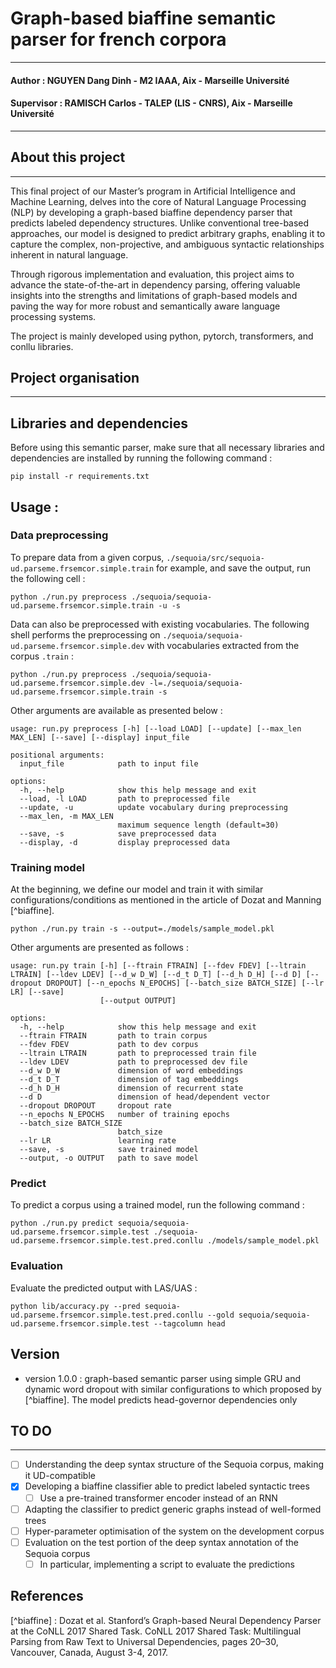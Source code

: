 # Graph-based biaffine semantic parser for french corpora

---
#### Author : NGUYEN Dang Dinh - M2 IAAA, Aix - Marseille Université
#### Supervisor : RAMISCH Carlos - TALEP (LIS - CNRS), Aix - Marseille Université

---
## About this project

---
This final project of our Master’s program in Artificial Intelligence and Machine Learning, delves into the core of 
Natural Language Processing (NLP) by developing a graph-based biaffine dependency parser that predicts labeled dependency 
structures. Unlike conventional tree-based approaches, our model is designed to predict arbitrary graphs, enabling it to
capture the complex, non-projective, and ambiguous syntactic relationships inherent in natural language.

Through rigorous implementation and evaluation, this project aims to advance the state-of-the-art in dependency parsing,
offering valuable insights into the strengths and limitations of graph-based models and paving the way for more robust 
and semantically aware language processing systems.

The project is mainly developed using python, pytorch, transformers, and conllu libraries.

## Project organisation

---

## Libraries and dependencies
Before using this semantic parser, make sure that all necessary libraries and dependencies are installed by running the following command :

````shell
pip install -r requirements.txt
````

## Usage :

### Data preprocessing

To prepare data from a given corpus, `./sequoia/src/sequoia-ud.parseme.frsemcor.simple.train` for example, and save
the output, run the following cell :

````shell
python ./run.py preprocess ./sequoia/sequoia-ud.parseme.frsemcor.simple.train -u -s
````

Data can also be preprocessed with existing vocabularies. The following shell performs the preprocessing on 
`./sequoia/sequoia-ud.parseme.frsemcor.simple.dev` with vocabularies extracted from the corpus `.train` : 

````shell
python ./run.py preprocess ./sequoia/sequoia-ud.parseme.frsemcor.simple.dev -l=./sequoia/sequoia-ud.parseme.frsemcor.simple.train -s
````

Other arguments are available as presented below :

````
usage: run.py preprocess [-h] [--load LOAD] [--update] [--max_len MAX_LEN] [--save] [--display] input_file

positional arguments:
  input_file            path to input file

options:
  -h, --help            show this help message and exit
  --load, -l LOAD       path to preprocessed file
  --update, -u          update vocabulary during preprocessing
  --max_len, -m MAX_LEN
                        maximum sequence length (default=30)
  --save, -s            save preprocessed data
  --display, -d         display preprocessed data
````

### Training model
At the beginning, we define our model and train it with similar configurations/conditions as mentioned in the article of 
Dozat and Manning [^biaffine]. 

````shell
python ./run.py train -s --output=./models/sample_model.pkl
````
Other arguments are presented as follows :
````
usage: run.py train [-h] [--ftrain FTRAIN] [--fdev FDEV] [--ltrain LTRAIN] [--ldev LDEV] [--d_w D_W] [--d_t D_T] [--d_h D_H] [--d D] [--dropout DROPOUT] [--n_epochs N_EPOCHS] [--batch_size BATCH_SIZE] [--lr LR] [--save]
                    [--output OUTPUT]

options:
  -h, --help            show this help message and exit
  --ftrain FTRAIN       path to train corpus
  --fdev FDEV           path to dev corpus
  --ltrain LTRAIN       path to preprocessed train file
  --ldev LDEV           path to preprocessed dev file
  --d_w D_W             dimension of word embeddings
  --d_t D_T             dimension of tag embeddings
  --d_h D_H             dimension of recurrent state
  --d D                 dimension of head/dependent vector
  --dropout DROPOUT     dropout rate
  --n_epochs N_EPOCHS   number of training epochs
  --batch_size BATCH_SIZE
                        batch_size
  --lr LR               learning rate
  --save, -s            save trained model
  --output, -o OUTPUT   path to save model
````

### Predict
To predict a corpus using a trained model, run the following command :

````shell
python ./run.py predict sequoia/sequoia-ud.parseme.frsemcor.simple.test ./sequoia-ud.parseme.frsemcor.simple.test.pred.conllu ./models/sample_model.pkl  
````

### Evaluation
Evaluate the predicted output with LAS/UAS :

````shell
python lib/accuracy.py --pred sequoia-ud.parseme.frsemcor.simple.test.pred.conllu --gold sequoia/sequoia-ud.parseme.frsemcor.simple.test --tagcolumn head 
````

## Version
- version 1.0.0 : graph-based semantic parser using simple GRU and dynamic word dropout with similar configurations to which proposed by [^biaffine]. The model predicts head-governor dependencies only


## TO DO

---
- [ ] Understanding the deep syntax structure of the Sequoia corpus, making it UD-compatible
- [X] Developing a biaffine classifier able to predict labeled syntactic trees
  - [ ] Use a pre-trained transformer encoder instead of an RNN
- [ ] Adapting the classifier to predict generic graphs instead of well-formed trees
- [ ] Hyper-parameter optimisation of the system on the development corpus
- [ ] Evaluation on the test portion of the deep syntax annotation of the Sequoia corpus
  - [ ] In particular, implementing a script to evaluate the predictions

## References
[^biaffine] : Dozat et al. Stanford’s Graph-based Neural Dependency Parser at the CoNLL 2017 Shared Task. CoNLL 2017 Shared Task: Multilingual Parsing from Raw Text to Universal Dependencies, pages 20–30, Vancouver, Canada, August 3-4, 2017. 